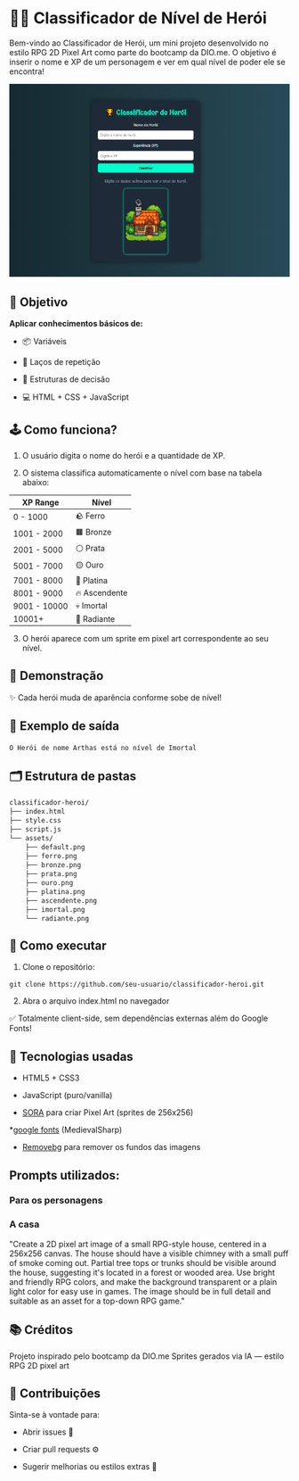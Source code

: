 # 🧙‍♂️ Classificador de Nível de Herói

Bem-vindo ao Classificador de Herói, um mini projeto desenvolvido no estilo RPG 2D Pixel Art como parte do bootcamp da DIO.me.
O objetivo é inserir o nome e XP de um personagem e ver em qual nível de poder ele se encontra!

![captura](./assets/media/captura.PNG)

## 🎯 Objetivo
**Aplicar conhecimentos básicos de:**

* 📦 Variáveis

* 🔁 Laços de repetição

* 🔀 Estruturas de decisão

* 💻 HTML + CSS + JavaScript

## 🕹️ Como funciona?

1. O usuário digita o nome do herói e a quantidade de XP.

2. O sistema classifica automaticamente o nível com base na tabela abaixo:

| XP Range     | Nível         |
| ------------ | ------------- |
| 0 - 1000     | 🪨 Ferro      |
| 1001 - 2000  | 🟫 Bronze     |
| 2001 - 5000  | ⚪ Prata       |
| 5001 - 7000  | 🟡 Ouro       |
| 7001 - 8000  | 🔷 Platina    |
| 8001 - 9000  | 🔥 Ascendente |
| 9001 - 10000 | 💀 Imortal    |
| 10001+       | 🌟 Radiante   |

3. O herói aparece com um sprite em pixel art correspondente ao seu nível.

## 📸 Demonstração

✨ Cada herói muda de aparência conforme sobe de nível!

## 🧾 Exemplo de saída
```
O Herói de nome Arthas está no nível de Imortal
```
## 🗂️ Estrutura de pastas
```
classificador-heroi/
├── index.html
├── style.css
├── script.js
└── assets/
    ├── default.png
    ├── ferro.png
    ├── bronze.png
    ├── prata.png
    ├── ouro.png
    ├── platina.png
    ├── ascendente.png
    ├── imortal.png
    └── radiante.png
```
## 🚀 Como executar

1. Clone o repositório:

```
git clone https://github.com/seu-usuario/classificador-heroi.git
```
2. Abra o arquivo index.html no navegador
   
✅ Totalmente client-side, sem dependências externas além do Google Fonts!

## 🎨 Tecnologias usadas

* HTML5 + CSS3

* JavaScript (puro/vanilla)

* [SORA](https://sora.chatgpt.com/explore) para criar Pixel Art (sprites de 256x256)

*[google fonts](https://fonts.google.com/specimen/MedievalSharp) (MedievalSharp) 

* [Removebg](https://www.remove.bg/pt-br/) para remover os fundos das imagens

## Prompts utilizados: 

### Para os personagens


### A casa

"Create a 2D pixel art image of a small RPG-style house, centered in a 256x256 canvas. The house should have a visible chimney with a small puff of smoke coming out. Partial tree tops or trunks should be visible around the house, suggesting it's located in a forest or wooded area. Use bright and friendly RPG colors, and make the background transparent or a plain light color for easy use in games. The image should be in full detail and suitable as an asset for a top-down RPG game."

## 📚 Créditos
Projeto inspirado pelo bootcamp da DIO.me
Sprites gerados via IA — estilo RPG 2D pixel art

## 🤝 Contribuições
Sinta-se à vontade para:

* Abrir issues 🐛

* Criar pull requests ⚙️

* Sugerir melhorias ou estilos extras 🎨
